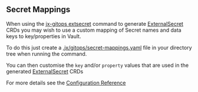 ## Secret Mappings

When using the [jx-gitops extsecret](cmd/jx-gitops_extsecret.md) command to generate [ExternalSecret](https://github.com/godaddy/kubernetes-external-secrets) CRDs you may wish to use a custom mapping of Secret names and data keys to key/properties in Vault.

To do this just create a [.jx/gitops/secret-mappings.yaml](https://github.com/jenkins-x/jx-gitops/blob/master/.jx/gitops/secret-mappings.yaml) file in your directory tree when running the command. 

You can then customise the `key` and/or `property` values that are used in the generated [ExternalSecret](https://github.com/godaddy/kubernetes-external-secrets) CRDs

For more details see the [Configuration Reference](config.md)
